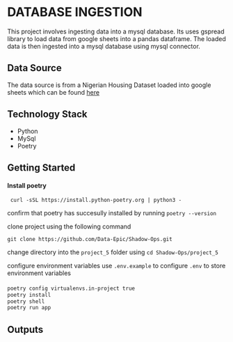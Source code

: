 # DATABASE INGESTION

This project involves ingesting data into a mysql database. Its uses gspread library to load data from google sheets into a pandas dataframe. The loaded data is then ingested into a mysql database using mysql connector.

## Data Source
The data source is from a Nigerian Housing Dataset loaded into google sheets which can be found [here](https://docs.google.com/spreadsheets/d/1scjNSIhgbQknwOEMs_sa9AyQZVxz1kAcoFFoxKq-DMY/edit#gid=552750787)

## Technology Stack
- Python
- MySql
- Poetry

## Getting Started

#### Install poetry
``` curl -sSL https://install.python-poetry.org | python3 -```

confirm that poetry has succesully installed by running `poetry --version`

clone project using the following command

```git clone https://github.com/Data-Epic/Shadow-Ops.git```

change directory into the `project_5` folder using `cd Shadow-Ops/project_5`

configure environment variables
use `.env.example` to configure `.env` to store environment variables

#### 
``` bash
poetry config virtualenvs.in-project true
poetry install
poetry shell
poetry run app
```

## Outputs